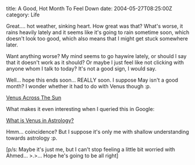 title: A Good, Hot Month To Feel Down
date: 2004-05-27T08:25:00Z
category: Life

Great…. hot weather, sinking heart. How great was that? What's worse, it rains heavily lately and it seems like it's going to rain sometime soon, which doesn't look too good, which also means that I might get stuck somewhere later.

Want anything worse? My mind seems to go haywire lately, or should I say that it doesn't work as it should? Or maybe I just feel like not clicking with anyone whom I talk to today? It's not a good sign, I would say.

Well… hope this ends soon… REALLY soon. I suppose May isn't a good month? I wonder whether it had to do with Venus though :p.

[Venus Across The Sun](http://www.bbc.co.uk/radio4/science/venusacrossthesun.shtml)

What makes it even interesting when I queried this in Google:

[What is Venus in Astrology?](http://www.astrologyzine.com/what-is-venus-in-astrology.shtml)

Hmm… coincidence? But I suppose it's only me with shallow understanding towards astrology :p.

[p/s: Maybe it's just me, but I can't stop feeling a little bit worried with Ahmed… >.>… Hope he's going to be all right]
